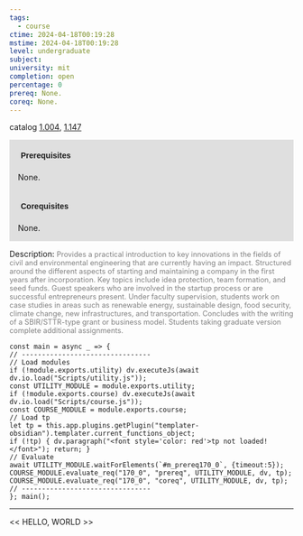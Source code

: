 ```yaml
---
tags:
  - course
ctime: 2024-04-18T00:19:28
mstime: 2024-04-18T00:19:28
level: undergraduate
subject: 
university: mit
completion: open
percentage: 0
prereq: None.
coreq: None.
---
```


catalog [1.004](http://student.mit.edu/catalog/m1a.html#1.004), [1.147](http://student.mit.edu/catalog/m1a.html#1.147)

<span style="display: block; padding: 15px; background-color: rgb(100, 100, 100, 0.2);"><font id="m_prereq170_0" style="display: block; font-family: Arial, sans-serif; font-weight: bold; padding: 5px">Prerequisites</font><br><span id="prereq170_0">None.</span></span>
<span style="display: block; padding: 15px; background-color: rgb(100, 100, 100, 0.2);"><font id="m_coreq170_0" style="display: block; font-family: Arial, sans-serif; font-weight: bold; padding: 5px">Corequisites</font><br><span id="coreq170_0">None.</span></span>

<font style="">Description:</font>
<font style="color: grey; font-size: 0.8rem;">Provides a practical introduction to key innovations in the fields of civil and environmental engineering that are currently having an impact. Structured around the different aspects of starting and maintaining a company in the first years after incorporation. Key topics include idea protection, team formation, and seed funds. Guest speakers who are involved in the startup process or are successful entrepreneurs present. Under faculty supervision, students work on case studies in areas such as renewable energy, sustainable design, food security, climate change, new infrastructures, and transportation. Concludes with the writing of a SBIR/STTR-type grant or business model. Students taking graduate version complete additional assignments.</font>

```dataviewjs
const main = async _ => {
// --------------------------------
// Load modules
if (!module.exports.utility) dv.executeJs(await dv.io.load("Scripts/utility.js"));
const UTILITY_MODULE = module.exports.utility;
if (!module.exports.course) dv.executeJs(await dv.io.load("Scripts/course.js"));
const COURSE_MODULE = module.exports.course;
// Load tp
let tp = this.app.plugins.getPlugin("templater-obsidian").templater.current_functions_object;
if (!tp) { dv.paragraph("<font style='color: red'>tp not loaded!</font>"); return; }
// Evaluate
await UTILITY_MODULE.waitForElements(`#m_prereq170_0`, {timeout:5});
COURSE_MODULE.evaluate_req("170_0", "prereq", UTILITY_MODULE, dv, tp);
COURSE_MODULE.evaluate_req("170_0", "coreq", UTILITY_MODULE, dv, tp);
// --------------------------------
}; main();
```

---

<< HELLO, WORLD >>
